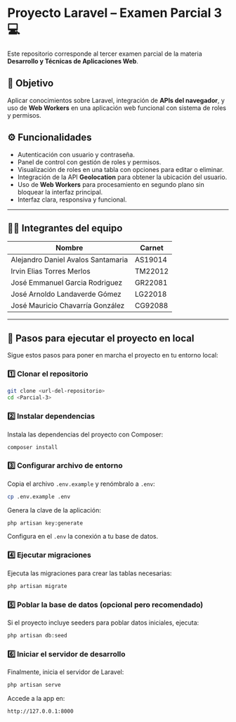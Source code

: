 # Proyecto Laravel – Examen Parcial 3 💻

Este repositorio corresponde al tercer examen parcial de la materia **Desarrollo y Técnicas de Aplicaciones Web**.

## 🎯 Objetivo

Aplicar conocimientos sobre Laravel, integración de **APIs del navegador**, y uso de **Web Workers** en una aplicación web funcional con sistema de roles y permisos.

## ⚙️ Funcionalidades

- Autenticación con usuario y contraseña.
- Panel de control con gestión de roles y permisos.
- Visualización de roles en una tabla con opciones para editar o eliminar.
- Integración de la API **Geolocation** para obtener la ubicación del usuario.
- Uso de **Web Workers** para procesamiento en segundo plano sin bloquear la interfaz principal.
- Interfaz clara, responsiva y funcional.


---

## 👨‍💻 Integrantes del equipo

| Nombre | Carnet |
|--------|--------|
| Alejandro Daniel Avalos Santamaria | AS19014 |
| Irvin Elias Torres Merlos | TM22012 |
| José Emmanuel Garcia Rodriguez | GR22081 |
| José Arnoldo Landaverde Gómez | LG22018 |
| José Mauricio Chavarría González | CG92088 |

---

## 🚀 Pasos para ejecutar el proyecto en local

Sigue estos pasos para poner en marcha el proyecto en tu entorno local:

### 1️⃣ Clonar el repositorio

```bash
git clone <url-del-repositorio>
cd <Parcial-3>
```

### 2️⃣ Instalar dependencias

Instala las dependencias del proyecto con Composer:

```bash
composer install
```

### 3️⃣ Configurar archivo de entorno

Copia el archivo `.env.example` y renómbralo a `.env`:

```bash
cp .env.example .env
```

Genera la clave de la aplicación:

```bash
php artisan key:generate
```

Configura en el `.env` la conexión a tu base de datos.

### 4️⃣ Ejecutar migraciones

Ejecuta las migraciones para crear las tablas necesarias:

```bash
php artisan migrate
```

### 5️⃣ Poblar la base de datos (opcional pero recomendado)

Si el proyecto incluye seeders para poblar datos iniciales, ejecuta:

```bash
php artisan db:seed
```

### 6️⃣ Iniciar el servidor de desarrollo

Finalmente, inicia el servidor de Laravel:

```bash
php artisan serve
```

Accede a la app en:

```
http://127.0.0.1:8000
```